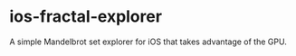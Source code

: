ios-fractal-explorer
====================

A simple Mandelbrot set explorer for iOS that takes advantage of the GPU.
